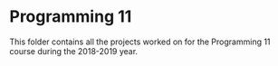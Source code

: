 # Programming 11
This folder contains all the projects worked on for the Programming 11 course during the 2018-2019 year.
